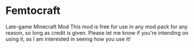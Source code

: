 Femtocraft
==========

Late-game Minecraft Mod
This mod is free for use in any mod pack for any reason, so long as credit is given. Please let me know if you're intending on using it, as I am interested in seeing how you use it!
